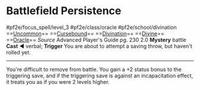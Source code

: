 # Battlefield Persistence
#pf2e/focus_spell/level_3 #pf2e/class/oracle #pf2e/school/divination 
==[Uncommon](../../../../../TTRPGShare-Pathfinder-2E-Vault/rules/traits/uncommon.md)== ==[Cursebound](../../../Traits/Cursebound.md)== ==[Divination](../../../../../TTRPGShare-Pathfinder-2E-Vault/rules/traits/divination.md)== ==[Divine](../../../../../TTRPGShare-Pathfinder-2E-Vault/rules/traits/divine.md)== ==[Oracle](../../../Traits/Oracle.md)==
*Source* Advanced Player's Guide pg. 230 2.0
**Mystery** battle
**Cast** ◄ verbal; **Trigger** You are about to attempt a saving throw, but haven't rolled yet.

---
You're difficult to remove from battle. You gain a +2 status bonus to the triggering save, and if the triggering save is against an incapacitation effect, it treats you as if you were 2 levels higher.